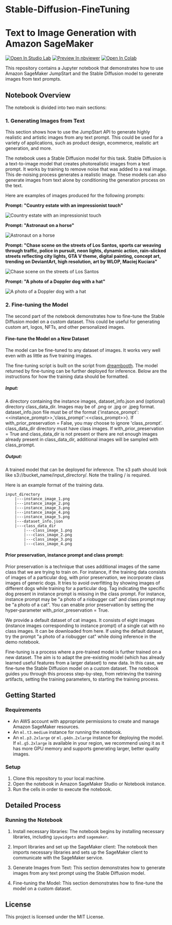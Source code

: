 # Stable-Diffusion-FineTuning
# Text to Image Generation with Amazon SageMaker

[![Open In Studio Lab](https://studiolab.sagemaker.aws/studiolab.svg)](https://studiolab.sagemaker.aws/)
[![Preview In nbviewer](https://img.shields.io/badge/render-nbviewer-orange.svg)](https://nbviewer.jupyter.org/)
[![Open In Colab](https://colab.research.google.com/assets/colab-badge.svg)](https://colab.research.google.com/)

This repository contains a Jupyter notebook that demonstrates how to use Amazon SageMaker JumpStart and the Stable Diffusion model to generate images from text prompts.

## Notebook Overview

The notebook is divided into two main sections:

### 1. Generating Images from Text

This section shows how to use the JumpStart API to generate highly realistic and artistic images from any text prompt. This could be used for a variety of applications, such as product design, ecommerce, realistic art generation, and more.

The notebook uses a Stable Diffusion model for this task. Stable Diffusion is a text-to-image model that creates photorealistic images from a text prompt. It works by training to remove noise that was added to a real image. This de-noising process generates a realistic image. These models can also generate images from text alone by conditioning the generation process on the text.

Here are examples of images produced for the following prompts:

**Prompt: "Country estate with an impressionist touch"**

![Country estate with an impressionist touch](https://github.com/vivek7208/Stable-Diffusion-FineTuning/assets/65945306/d63fd56c-880b-43bb-9783-1a316213db61)


**Prompt: "Astronaut on a horse"**

![Astronaut on a horse](https://github.com/vivek7208/Stable-Diffusion-FineTuning/assets/65945306/ac9fec59-3e26-4b21-b49f-aabd98bf85d3)


**Prompt: "Chase scene on the streets of Los Santos, sports car weaving through traffic, police in pursuit, neon lights, dynamic action, rain-slicked streets reflecting city lights, GTA V theme, digital painting, concept art, trending on DeviantArt, high resolution, art by WLOP, Maciej Kuciara"**

![Chase scene on the streets of Los Santos](https://github.com/vivek7208/Stable-Diffusion-FineTuning/assets/65945306/91c3ca13-4d00-46af-85d0-e39d61032ccd)


**Prompt: "A photo of a Doppler dog with a hat"**

![A photo of a Doppler dog with a hat](https://github.com/vivek7208/Stable-Diffusion-FineTuning/assets/65945306/22c6228a-72b4-4bcd-9a91-cdd128e6b964)


### 2. Fine-tuning the Model

The second part of the notebook demonstrates how to fine-tune the Stable Diffusion model on a custom dataset. This could be useful for generating custom art, logos, NFTs, and other personalized images.

#### Fine-tune the Model on a New Dataset

The model can be fine-tuned to any dataset of images. It works very well even with as little as five training images.

The fine-tuning script is built on the script from [dreambooth](https://dreambooth.github.io/). The model returned by fine-tuning can be further deployed for inference. Below are the instructions for how the training data should be formatted.

##### Input: 
A directory containing the instance images, dataset_info.json and (optional) directory class_data_dir. Images may be of .png or .jpg or .jpeg format. dataset_info.json file must be of the format {'instance_prompt':<<instance_prompt>>,'class_prompt':<<class_prompt>>}. If with_prior_preservation = False, you may choose to ignore 'class_prompt'. class_data_dir directory must have class images. If with_prior_preservation = True and class_data_dir is not present or there are not enough images already present in class_data_dir, additional images will be sampled with class_prompt.

##### Output: 
A trained model that can be deployed for inference. The s3 path should look like s3://bucket_name/input_directory/. Note the trailing / is required.

Here is an example format of the training data.

```
input_directory
    |---instance_image_1.png
    |---instance_image_2.png
    |---instance_image_3.png
    |---instance_image_4.png
    |---instance_image_5.png
    |---dataset_info.json
    |---class_data_dir
        |---class_image_1.png
        |---class_image_2.png
        |---class_image_3.png
        |---class_image_4.png
```

#### Prior preservation, instance prompt and class prompt: 
Prior preservation is a technique that uses additional images of the same class that we are trying to train on. For instance, if the training data consists of images of a particular dog, with prior preservation, we incorporate class images of generic dogs. It tries to avoid overfitting by showing images of different dogs while training for a particular dog. Tag indicating the specific dog present in instance prompt is missing in the class prompt. For instance, instance prompt may be "a photo of a riobugger cat" and class prompt may be "a photo of a cat". You can enable prior preservation by setting the hyper-parameter with_prior_preservation = True.

We provide a default dataset of cat images. It consists of eight images (instance images corresponding to instance prompt) of a single cat with no class images. It can be downloaded from here. If using the default dataset, try the prompt "a photo of a riobugger cat" while doing inference in the demo notebook.

Fine-tuning is a process where a pre-trained model is further trained on a new dataset. The aim is to adapt the pre-existing model (which has already learned useful features from a larger dataset) to new data. In this case, we fine-tune the Stable Diffusion model on a custom dataset. The notebook guides you through this process step-by-step, from retrieving the training artifacts, setting the training parameters, to starting the training process.

## Getting Started

### Requirements

- An AWS account with appropriate permissions to create and manage Amazon SageMaker resources.
- An `ml.t3.medium` instance for running the notebook.
- An `ml.p3.2xlarge` or `ml.g4dn.2xlarge` instance for deploying the model. If `ml.g5.2xlarge` is available in your region, we recommend using it as it has more GPU memory and supports generating larger, better quality images.

### Setup

1. Clone this repository to your local machine.
2. Open the notebook in Amazon SageMaker Studio or Notebook instance.
3. Run the cells in order to execute the notebook.

## Detailed Process

### Running the Notebook

1. Install necessary libraries: The notebook begins by installing necessary libraries, including `ipywidgets` and `sagemaker`.

2. Import libraries and set up the SageMaker client: The notebook then imports necessary libraries and sets up the SageMaker client to communicate with the SageMaker service.

3. Generate Images from Text: This section demonstrates how to generate images from any text prompt using the Stable Diffusion model.

4. Fine-tuning the Model: This section demonstrates how to fine-tune the model on a custom dataset. 

## License

This project is licensed under the MIT License.
